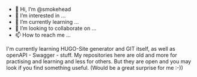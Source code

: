 - 👋 Hi, I’m @smokehead
- 👀 I’m interested in ...
- 🌱 I’m currently learning ...
- 💞️ I’m looking to collaborate on ...
- 📫 How to reach me ...

<!---
smokehead/smokehead is a ✨ special ✨ repository because its `README.md` (this file) appears on your GitHub profile.
You can click the Preview link to take a look at your changes.
--->
I'm currently learning HUGO-Site generator and GIT itself, as well as openAPI - Swagger - stuff. My repositories here are old and more for practising and 
learning and less for others. But they are open and you may look if you find something useful. (Would be a great surprise for me :-))
